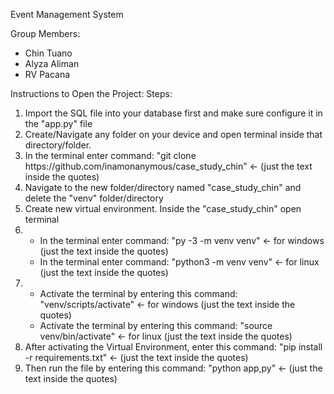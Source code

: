 Event Management System

Group Members:
  <ul>
    <li>
      Chin Tuano
    </li>
    <li>
      Alyza Aliman
    </li>
    <li>
      RV Pacana
    </li>
  </ul>

Instructions to Open the Project:
 Steps:
  <ol>
    <li>
      Import the SQL file into your database first and make sure configure it in the "app.py" file 
    </li>
    <li>
      Create/Navigate any folder on your device and open terminal inside that directory/folder.
    </li>
   <li>
      In the terminal enter command: "git clone https://github.com/inamonanymous/case_study_chin" <- (just the text inside the quotes)
    </li>
    <li>
      Navigate to the new folder/directory named "case_study_chin" and delete the "venv" folder/directory
    </li>
    <li>
      Create new virtual environment. Inside the "case_study_chin" open terminal
    </li>
    <li>
      <ul>
        <li>In the terminal enter command: "py -3 -m venv venv" <- for windows (just the text inside the quotes) </li>
        <li>In the terminal enter command: "python3 -m venv venv" <- for linux (just the text inside the quotes) </li>
      </ul>
    </li>
    <li>
      <ul>
        <li>Activate the terminal by entering this command: "venv/scripts/activate" <- for windows (just the text inside the quotes) </li>
        <li>Activate the terminal by entering this command: "source venv/bin/activate" <- for linux (just the text inside the quotes) </li>
      </ul>
    </li>
    <li>
      After activating the Virtual Environment, enter this command: "pip install -r requirements.txt" <- (just the text inside the quotes)
    </li>
    <li>
      Then run the file by entering this command: "python app,py" <- (just the text inside the quotes)
    </li>
  </ol>
